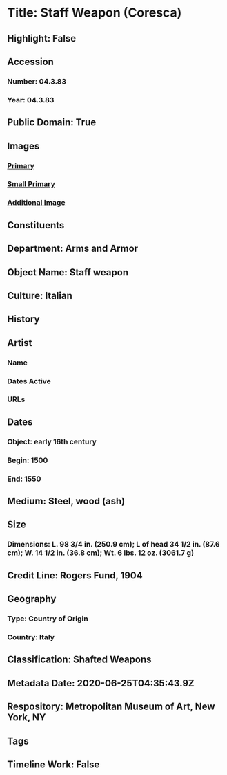 # Title: Staff Weapon (Coresca)
## Highlight: False
## Accession
### Number: 04.3.83
### Year: 04.3.83
## Public Domain: True
## Images
### [Primary](https://images.metmuseum.org/CRDImages/aa/original/04.3.83_001feb2015.jpg)
### [Small Primary](https://images.metmuseum.org/CRDImages/aa/web-large/04.3.83_001feb2015.jpg)
### [Additional Image](https://images.metmuseum.org/CRDImages/aa/original/04.3.83_002feb2015.jpg)
## Constituents
## Department: Arms and Armor
## Object Name: Staff weapon
## Culture: Italian
## History
## Artist
### Name
### Dates Active
### URLs
## Dates
### Object: early 16th century
### Begin: 1500
### End: 1550
## Medium: Steel, wood (ash)
## Size
### Dimensions: L. 98 3/4 in. (250.9 cm); L of head 34 1/2 in. (87.6 cm); W. 14 1/2 in. (36.8 cm); Wt. 6 lbs. 12 oz. (3061.7 g)
## Credit Line: Rogers Fund, 1904
## Geography
### Type: Country of Origin
### Country: Italy
## Classification: Shafted Weapons
## Metadata Date: 2020-06-25T04:35:43.9Z
## Respository: Metropolitan Museum of Art, New York, NY
## Tags
## Timeline Work: False